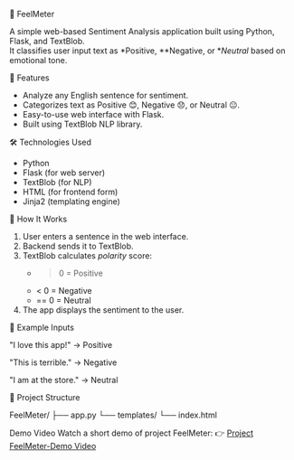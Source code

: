 💬 FeelMeter

A simple web-based Sentiment Analysis application built using Python, Flask, and TextBlob.  
It classifies user input text as *Positive, **Negative, or **Neutral* based on emotional tone.


📌 Features

- Analyze any English sentence for sentiment.
- Categorizes text as Positive 😊, Negative 😞, or Neutral 😐.
- Easy-to-use web interface with Flask.
- Built using TextBlob NLP library.


🛠 Technologies Used

- Python 
- Flask (for web server)
- TextBlob (for NLP)
- HTML (for frontend form)
- Jinja2 (templating engine)

🚀 How It Works

1. User enters a sentence in the web interface.
2. Backend sends it to TextBlob.
3. TextBlob calculates *polarity* score:
   - > 0 = Positive
   - < 0 = Negative
   - == 0 = Neutral
4. The app displays the sentiment to the user.

🧪 Example Inputs

"I love this app!" → Positive

"This is terrible." → Negative

"I am at the store." → Neutral

📁 Project Structure

FeelMeter/
├── app.py
└── templates/
    └── index.html

Demo Video
Watch a short demo of project FeelMeter:
 👉 [Project FeelMeter-Demo Video](https://github.com/FathimaPM12/FeelMeter/blob/main/project%20demo%20video.mp4)
